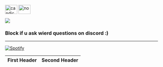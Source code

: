 <p align="left">
<a href="https://bit.ly/3h1atsy" target="blank"><img align="center" src="https://raw.githubusercontent.com/rahuldkjain/github-profile-readme-generator/master/src/images/icons/Social/instagram.svg" alt="candice" height="30" width="40" /></a>
<a href="https://bit.ly/3h1atsy" target="blank"><img align="center" src="https://raw.githubusercontent.com/rahuldkjain/github-profile-readme-generator/master/src/images/icons/Social/discord.svg" alt="no" height="30" width="40" /></a>
</p>

<a href="https://github.com/adi170-alt">
  <img align="center" src="https://discord.c99.nl/widget/theme-4/417214713886277632.png" /> 
</a>

### Block if u ask wierd questions on discord :)

-----------------------------------
[![Spotify](https://novatorem-brown-seven.vercel.app/api/spotify)](https://open.spotify.com/user/adrianlol2017)


| First Header  | Second Header |
| ------------- | ------------- |

